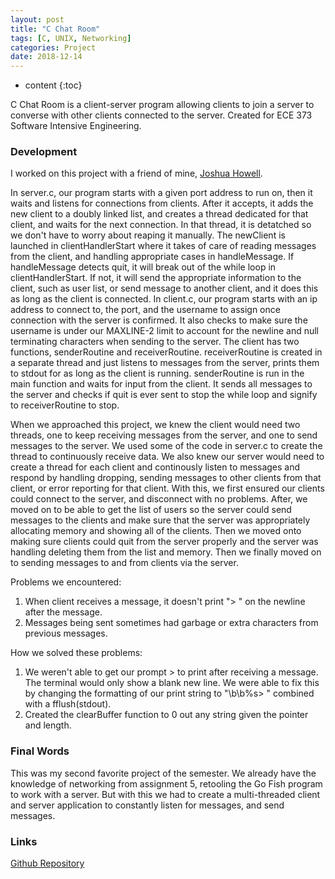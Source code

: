 ```yaml
---
layout: post
title: "C Chat Room"
tags: [C, UNIX, Networking]
categories: Project
date: 2018-12-14
---
```


* content
{:toc}

C Chat Room is a client-server program allowing clients to join a server to converse with other clients connected to the server. Created for ECE 373 Software Intensive Engineering.

### Development

I worked on this project with a friend of mine, <a href = "https://github.com/Parzival6">Joshua Howell</a>.

In server.c, our program starts with a given port address to run on, then it waits and listens for connections from clients. After it accepts, it adds the new client to a doubly linked list, and creates a thread dedicated for that client, and waits for the next connection. In that thread, it is detatched so we don't have to worry about reaping it manually. The newClient is launched in clientHandlerStart where it takes of care of reading messages from the client, and handling appropriate cases in handleMessage. If handleMessage detects quit, it will break out of the while loop in clientHandlerStart. If not, it will send the appropriate information to the client, such as user list, or send message to another client, and it does this as long as the client is connected. In client.c, our program starts with an ip address to connect to, the port, and the username to assign once connection with the server is confirmed. It also checks to make sure the username is under our MAXLINE-2 limit to account for the newline and null terminating characters when sending to the server. The client has two functions, senderRoutine and receiverRoutine. receiverRoutine is created in a separate thread and just listens to messages from the server, prints them to stdout for as long as the client is running. senderRoutine is run in the main function and waits for input from the client. It sends all messages to the server and checks if quit is ever sent to stop the while loop and signify to receiverRoutine to stop.

When we approached this project, we knew the client would need two threads, one to keep receiving messages from the server, and one to send messages to the server. We used some of the code in server.c to create the thread to continuously receive data. We also knew our server would need to create a thread for each client and continously listen to messages and respond by handling dropping, sending messages to other clients from that client, or error reporting for that client. With this, we first ensured our clients could connect to the server, and disconnect with no problems. After, we moved on to be able to get the list of users so the server could send messages to the clients and make sure that the server was appropriately allocating memory and showing all of the clients. Then we moved onto making sure clients could quit from the server properly and the server was handling deleting them from the list and memory. Then we finally moved on to sending messages to and from clients via the server.

Problems we encountered:
1. When client receives a message, it doesn't print "> " on the newline after the message.
2. Messages being sent sometimes had garbage or extra characters from previous messages.

How we solved these problems:
1. We weren't able to get our prompt > to print after receiving a message. The terminal would only show a blank new line. We were able to fix this by changing the formatting of our print string to "\b\b%s> " combined with a fflush(stdout).
2. Created the clearBuffer function to 0 out any string given the pointer and length.

### Final Words

This was my second favorite project of the semester. We already have the knowledge of networking from assignment 5, retooling the Go Fish program to work with a server. But with this we had to create a multi-threaded client and server application to constantly listen for messages, and send messages.

### Links

<a href = "https://github.com/anthonymendez/C-Chat-Program">Github Repository</a>